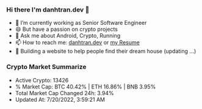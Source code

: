 ### Hi there I'm danhtran.dev 👋

- 🔭 I’m currently working as Senior Software Engineer
- 😄 But have a passion on crypto projects
- 💬 Ask me about Android, Crypto, Running 
- 📫 How to reach me: <a href="https://danhtran.dev" target="_blank">danhtran.dev</a> or <a href="Developer-Resume.pdf" target="_blank">my Resume</a>
- 🌱 Building a website to help people find their dream house (updating ...)

### Crypto Market Summarize
- Active Crypto: 13426
- % Market Cap: BTC 40.42% | ETH 16.86% | BNB 3.95%
- Total Market Cap Changed 24h: 3.94%
- Updated At: 7/20/2022, 3:59:21 AM
